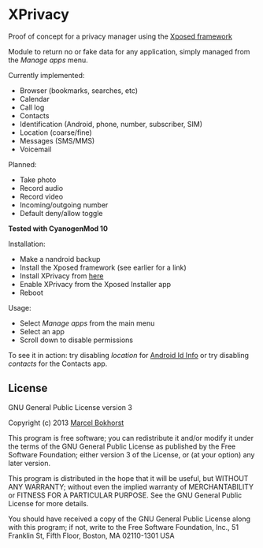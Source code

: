 XPrivacy
========

Proof of concept for a privacy manager using the [Xposed framework](http://forum.xda-developers.com/showthread.php?t=1574401)

Module to return no or fake data for any application, simply managed from the *Manage apps* menu.

Currently implemented:

* Browser (bookmarks, searches, etc)
* Calendar
* Call log
* Contacts
* Identification (Android, phone, number, subscriber, SIM)
* Location (coarse/fine)
* Messages (SMS/MMS)
* Voicemail

Planned:

* Take photo
* Record audio
* Record video
* Incoming/outgoing number
* Default deny/allow toggle

**Tested with CyanogenMod 10**

Installation:

* Make a nandroid backup
* Install the Xposed framework (see earlier for a link)
* Install XPrivacy from [here](http://goo.im/devs/M66B/tools)
* Enable XPrivacy from the Xposed Installer app
* Reboot

Usage:

* Select *Manage apps* from the main menu
* Select an app
* Scroll down to disable permissions

To see it in action: try disabling *location* for [Android Id Info](https://play.google.com/store/apps/details?id=com.bzgames.androidid)
or try disabling *contacts* for the Contacts app.


License
-------

GNU General Public License version 3

Copyright (c) 2013 [Marcel Bokhorst](http://blog.bokhorst.biz/about/)

This program is free software; you can redistribute it and/or modify
it under the terms of the GNU General Public License as published by
the Free Software Foundation; either version 3 of the License, or
(at your option) any later version.

This program is distributed in the hope that it will be useful,
but WITHOUT ANY WARRANTY; without even the implied warranty of
MERCHANTABILITY or FITNESS FOR A PARTICULAR PURPOSE.  See the
GNU General Public License for more details.

You should have received a copy of the GNU General Public License
along with this program; if not, write to the Free Software
Foundation, Inc., 51 Franklin St, Fifth Floor, Boston, MA  02110-1301  USA
